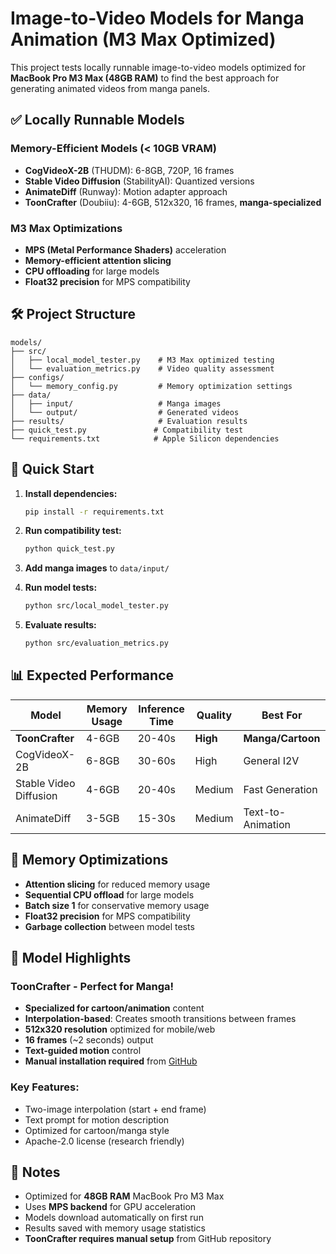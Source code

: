 # Image-to-Video Models for Manga Animation (M3 Max Optimized)

This project tests locally runnable image-to-video models optimized for **MacBook Pro M3 Max (48GB RAM)** to find the best approach for generating animated videos from manga panels.

## ✅ Locally Runnable Models

### Memory-Efficient Models (< 10GB VRAM)
- **CogVideoX-2B** (THUDM): 6-8GB, 720P, 16 frames
- **Stable Video Diffusion** (StabilityAI): Quantized versions
- **AnimateDiff** (Runway): Motion adapter approach
- **ToonCrafter** (Doubiiu): 4-6GB, 512x320, 16 frames, **manga-specialized**

### M3 Max Optimizations
- **MPS (Metal Performance Shaders)** acceleration
- **Memory-efficient attention slicing**
- **CPU offloading** for large models  
- **Float32 precision** for MPS compatibility

## 🛠️ Project Structure

```
models/
├── src/
│   ├── local_model_tester.py    # M3 Max optimized testing
│   └── evaluation_metrics.py    # Video quality assessment
├── configs/
│   └── memory_config.py         # Memory optimization settings
├── data/
│   ├── input/                   # Manga images
│   └── output/                  # Generated videos
├── results/                     # Evaluation results
├── quick_test.py               # Compatibility test
└── requirements.txt            # Apple Silicon dependencies
```

## 🚀 Quick Start

1. **Install dependencies:**
   ```bash
   pip install -r requirements.txt
   ```

2. **Run compatibility test:**
   ```bash
   python quick_test.py
   ```

3. **Add manga images** to `data/input/`

4. **Run model tests:**
   ```bash
   python src/local_model_tester.py
   ```

5. **Evaluate results:**
   ```bash
   python src/evaluation_metrics.py
   ```

## 📊 Expected Performance

| Model | Memory Usage | Inference Time | Quality | Best For |
|-------|-------------|----------------|---------|----------|
| **ToonCrafter** | 4-6GB | 20-40s | **High** | **Manga/Cartoon** |
| CogVideoX-2B | 6-8GB | 30-60s | High | General I2V |
| Stable Video Diffusion | 4-6GB | 20-40s | Medium | Fast Generation |
| AnimateDiff | 3-5GB | 15-30s | Medium | Text-to-Animation |

## 🔧 Memory Optimizations

- **Attention slicing** for reduced memory usage
- **Sequential CPU offload** for large models
- **Batch size 1** for conservative memory usage
- **Float32 precision** for MPS compatibility
- **Garbage collection** between model tests

## 🎨 Model Highlights

### ToonCrafter - **Perfect for Manga!**
- **Specialized for cartoon/animation** content
- **Interpolation-based**: Creates smooth transitions between frames
- **512x320 resolution** optimized for mobile/web
- **16 frames** (~2 seconds) output
- **Text-guided motion** control
- **Manual installation required** from [GitHub](https://github.com/ToonCrafter/ToonCrafter)

### Key Features:
- Two-image interpolation (start + end frame)
- Text prompt for motion description
- Optimized for cartoon/manga style
- Apache-2.0 license (research friendly)

## 📝 Notes

- Optimized for **48GB RAM** MacBook Pro M3 Max
- Uses **MPS backend** for GPU acceleration
- Models download automatically on first run
- Results saved with memory usage statistics
- **ToonCrafter requires manual setup** from GitHub repository